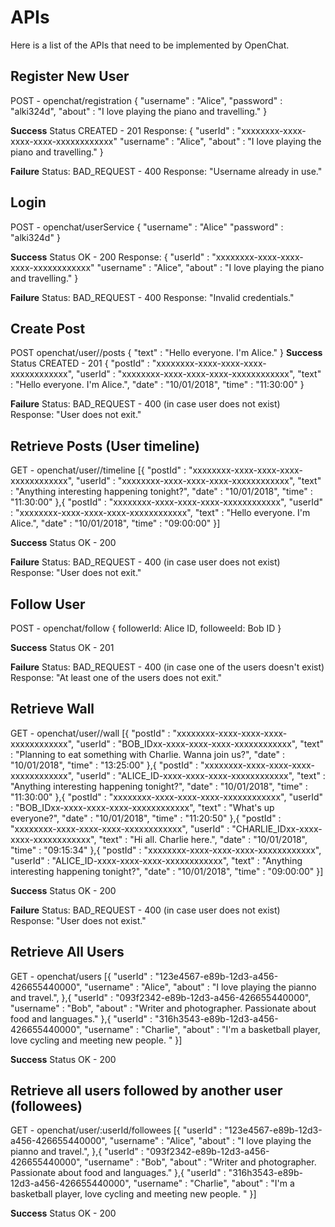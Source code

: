 # APIs

Here is a list of the APIs that need to be implemented by OpenChat.

## Register New User

POST - openchat/registration
{
	"username" : "Alice",
	"password" : "alki324d",
	"about" : "I love playing the piano and travelling."
}

**Success**
Status CREATED - 201
Response:
{
    "userId" : "xxxxxxxx-xxxx-xxxx-xxxx-xxxxxxxxxxxx"
	"username" : "Alice",
	"about" : "I love playing the piano and travelling."
}

**Failure**
Status: BAD_REQUEST - 400
Response: "Username already in use."

## Login

POST - openchat/userService
{
	"username" : "Alice"
	"password" : "alki324d"
}

**Success**
Status OK - 200
Response:
{
    "userId" : "xxxxxxxx-xxxx-xxxx-xxxx-xxxxxxxxxxxx"
	"username" : "Alice",
	"about" : "I love playing the piano and travelling."
}

**Failure**
Status: BAD_REQUEST - 400
Response: "Invalid credentials."


## Create Post

POST openchat/user/<userId>/posts
{
	"text" : "Hello everyone. I'm Alice."
}
**Success**
Status CREATED - 201
{
	"postId" : "xxxxxxxx-xxxx-xxxx-xxxx-xxxxxxxxxxxx",
	"userId" : "xxxxxxxx-xxxx-xxxx-xxxx-xxxxxxxxxxxx",
	"text" : "Hello everyone. I'm Alice.",
 	"date" : "10/01/2018",
	"time" : "11:30:00"
}

**Failure**
Status: BAD_REQUEST - 400 (in case user does not exist)
Response: "User does not exit."

## Retrieve Posts (User timeline)

GET - openchat/user/<userId>/timeline
[{
	"postId" : "xxxxxxxx-xxxx-xxxx-xxxx-xxxxxxxxxxxx",
	"userId" : "xxxxxxxx-xxxx-xxxx-xxxx-xxxxxxxxxxxx",
	"text" : "Anything interesting happening tonight?",
 	"date" : "10/01/2018",
	"time" : "11:30:00"
},{
	"postId" : "xxxxxxxx-xxxx-xxxx-xxxx-xxxxxxxxxxxx",
	"userId" : "xxxxxxxx-xxxx-xxxx-xxxx-xxxxxxxxxxxx",
	"text" : "Hello everyone. I'm Alice.",
 	"date" : "10/01/2018",
	"time" : "09:00:00"
}]

**Success**
Status OK - 200

**Failure**
Status: BAD_REQUEST - 400 (in case user does not exist)
Response: "User does not exit."

## Follow User

POST - openchat/follow
{
	followerId: Alice ID,
	followeeId: Bob ID
}

**Success**
Status OK - 201

**Failure**
Status: BAD_REQUEST - 400  (in case one of the users doesn't exist)
Response: "At least one of the users does not exit."

## Retrieve Wall

GET - openchat/user/<userId>/wall
[{
	"postId" : "xxxxxxxx-xxxx-xxxx-xxxx-xxxxxxxxxxxx",
	"userId" : "BOB_IDxx-xxxx-xxxx-xxxx-xxxxxxxxxxxx",
	"text" : "Planning to eat something with Charlie. Wanna join us?",
 	"date" : "10/01/2018",
	"time" : "13:25:00"
},{
	"postId" : "xxxxxxxx-xxxx-xxxx-xxxx-xxxxxxxxxxxx",
	"userId" : "ALICE_ID-xxxx-xxxx-xxxx-xxxxxxxxxxxx",
	"text" : "Anything interesting happening tonight?",
 	"date" : "10/01/2018",
	"time" : "11:30:00"
},{
	"postId" : "xxxxxxxx-xxxx-xxxx-xxxx-xxxxxxxxxxxx",
	"userId" : "BOB_IDxx-xxxx-xxxx-xxxx-xxxxxxxxxxxx",
	"text" : "What's up everyone?",
 	"date" : "10/01/2018",
	"time" : "11:20:50"
},{
	"postId" : "xxxxxxxx-xxxx-xxxx-xxxx-xxxxxxxxxxxx",
	"userId" : "CHARLIE_IDxx-xxxx-xxxx-xxxxxxxxxxxx",
	"text" : "Hi all. Charlie here.",
 	"date" : "10/01/2018",
	"time" : "09:15:34"
},{
	"postId" : "xxxxxxxx-xxxx-xxxx-xxxx-xxxxxxxxxxxx",
	"userId" : "ALICE_ID-xxxx-xxxx-xxxx-xxxxxxxxxxxx",
	"text" : "Anything interesting happening tonight?",
 	"date" : "10/01/2018",
	"time" : "09:00:00"
}]

**Success**
Status OK - 200

**Failure**
Status: BAD_REQUEST - 400 (in case user does not exist)
Response: "User does not exist."

## Retrieve All Users

GET - openchat/users
[{
	"userId" : "123e4567-e89b-12d3-a456-426655440000",
	"username" : "Alice",
	"about" : "I love playing the pianno and travel.",
},{
	"userId" : "093f2342-e89b-12d3-a456-426655440000",
	"username" : "Bob",
	"about" : "Writer and photographer. Passionate about food and languages."
},{
	"userId" : "316h3543-e89b-12d3-a456-426655440000",
	"username" : "Charlie",
	"about" : "I'm a basketball player, love cycling and meeting new people. "
}]

**Success**
Status OK - 200

## Retrieve all users followed by another user (followees)

GET - openchat/user/:userId/followees
[{
	"userId" : "123e4567-e89b-12d3-a456-426655440000",
	"username" : "Alice",
	"about" : "I love playing the pianno and travel.",
},{
	"userId" : "093f2342-e89b-12d3-a456-426655440000",
	"username" : "Bob",
	"about" : "Writer and photographer. Passionate about food and languages."
},{
	"userId" : "316h3543-e89b-12d3-a456-426655440000",
	"username" : "Charlie",
	"about" : "I'm a basketball player, love cycling and meeting new people. "
}]

**Success**
Status OK - 200
